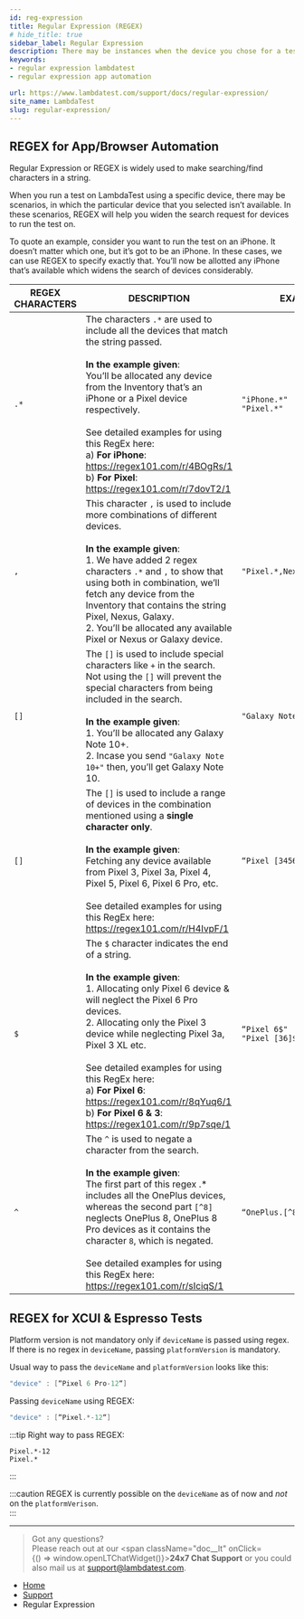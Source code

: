 ```yaml
---
id: reg-expression
title: Regular Expression (REGEX)
# hide_title: true
sidebar_label: Regular Expression
description: There may be instances when the device you chose for a test on LambdaTest is not available. In these scenarios, REGEX will help you widen the search request for devices to run the test on.
keywords:
- regular expression lambdatest
- regular expression app automation

url: https://www.lambdatest.com/support/docs/regular-expression/
site_name: LambdaTest
slug: regular-expression/
---
```


<script type="application/ld+json"
      dangerouslySetInnerHTML={{ __html: JSON.stringify({
       "@context": "https://schema.org",
        "@type": "BreadcrumbList",
        "itemListElement": [{
          "@type": "ListItem",
          "position": 1,
          "name": "Home",
          "item": "https://www.lambdatest.com"
        },{
          "@type": "ListItem",
          "position": 2,
          "name": "Support",
          "item": "https://www.lambdatest.com/support/docs/"
        },{
          "@type": "ListItem",
          "position": 3,
          "name": "App Automation: Regular Expression",
          "item": "https://www.lambdatest.com/support/docs/regular-expression/"
        }]
      })
    }}
></script>

## REGEX for App/Browser Automation

Regular Expression or REGEX is widely used to make searching/find characters in a string.

When you run a test on LambdaTest using a specific device, there may be scenarios, in which the particular device that you selected isn’t available. In these scenarios, REGEX will help you widen the search request for devices to run the test on.

To quote an example, consider you want to run the test on an iPhone. It doesn’t matter which one, but it’s got to be an iPhone. In these cases, we can use REGEX to specify exactly that. You’ll now be allotted any iPhone that’s available which widens the search of devices considerably.

| REGEX CHARACTERS | DESCRIPTION | EXAMPLE |
|-----------------|-------------|------------|
| `.*` | The characters `.*` are used to include all the devices that match the string passed.<br/><br/>**In the example given**:<br/>You’ll be allocated any device from the Inventory that’s an iPhone or a Pixel device respectively.<br/><br/>See detailed examples for using this RegEx here:<br/>a) **For iPhone**: https://regex101.com/r/4BOgRs/1<br/>b) **For Pixel**: https://regex101.com/r/7dovT2/1    | `"iPhone.*"` <br/>`"Pixel.*"` |
| `,` | This character `,` is used to include more combinations of different devices.<br/><br/>**In the example given**:<br/>1. We have added  2 regex characters `.*` and `,` to show that using both in combination, we’ll fetch any device from the Inventory that contains the string Pixel, Nexus, Galaxy.<br/>2. You’ll be allocated any available Pixel or Nexus or Galaxy device.| `"Pixel.*,Nexus.*,Galaxy.*"` |
| `[]` | The `[]` is used to include special characters like `+` in the search. Not using the `[]` will prevent the special characters from being included in the search.<br/><br/>**In the example given**:<br/>1. You’ll be allocated any Galaxy Note 10+.<br/>2. Incase you send `"Galaxy Note 10+"` then, you’ll get Galaxy Note 10.| `"Galaxy Note 10[+]"` |
| `[]` | The `[]` is used to include a range of devices in the combination mentioned using a **single character only**.<br/><br/>**In the example given**:<br/>Fetching any device available from Pixel 3, Pixel 3a, Pixel 4, Pixel 5, Pixel 6, Pixel 6 Pro, etc.<br/><br/>See detailed examples for using this RegEx here:<br/>https://regex101.com/r/H4IvpF/1 | `“Pixel [3456]"` |
| `$` | The `$` character indicates the end of a string. <br/><br/>**In the example given**:<br/>1. Allocating only Pixel 6 device & will neglect the Pixel 6 Pro devices.<br/>2. Allocating only the Pixel 3 device while neglecting Pixel 3a, Pixel 3 XL etc.<br/><br/>See detailed examples for using this RegEx here:<br/>a) **For Pixel 6**: https://regex101.com/r/8qYuq6/1<br/>b) **For Pixel 6 & 3**: https://regex101.com/r/9p7sqe/1 | `“Pixel 6$"` <br/> `"Pixel [36]$"` |
| `^` | The `^` is used to negate a character from the search.  <br/><br/>**In the example given**:<br/>The first part of this regex .* includes all the OnePlus devices, whereas the second part `[^8]` neglects OnePlus 8, OnePlus 8 Pro devices as it contains the character `8`, which is negated.<br/><br/>See detailed examples for using this RegEx here:<br/>https://regex101.com/r/sIciqS/1| `“OnePlus.[^8].*"` |

## REGEX for XCUI & Espresso Tests

Platform version is not mandatory only if `deviceName` is passed using regex. If there is no regex in `deviceName`, passing `platformVersion` is mandatory.

Usual way to pass the `deviceName` and `platformVersion` looks like this: <br/>

```java
"device" : [“Pixel 6 Pro-12“]
```

Passing `deviceName` using REGEX:<br/>
```java
"device" : [“Pixel.*-12“]
```

:::tip Right way to pass REGEX:

``Pixel.*-12`` <br/>
``Pixel.*``

:::

:::caution
REGEX is currently possible on the `deviceName` as of now and *not* on the ``platformVerison``. <br/>
:::

-----

> Got any questions?<br/>
> Please reach out at our <span className="doc\_\_lt" onClick={() => window.openLTChatWidget()}>**24x7 Chat Support**</span> or you could also mail us at [support@lambdatest.com](mailto:support@lambdatest.com).

<nav aria-label="breadcrumbs">
  <ul className="breadcrumbs">
    <li className="breadcrumbs__item">
      <a className="breadcrumbs__link" target="_self" href="https://www.lambdatest.com">
        Home
      </a>
    </li>
    <li className="breadcrumbs__item">
      <a className="breadcrumbs__link" target="_self" href="https://www.lambdatest.com/support/docs/">
        Support
      </a>
    </li>
    <li className="breadcrumbs__item breadcrumbs__item--active">
      <span className="breadcrumbs__link">
       Regular Expression
      </span>
    </li>
  </ul>
</nav>

